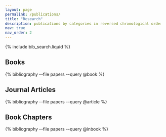 ```yaml
---
layout: page
permalink: /publications/
title: "Research"
description: publications by categories in reversed chronological order. generated by jekyll-scholar.
nav: true
nav_order: 2
---
```


<!-- _pages/publications.md -->

<!-- Bibsearch Feature -->

{% include bib_search.liquid %}

<div class="publications">

## Books
{% bibliography --file papers --query @book %}

## Journal Articles
{% bibliography --file papers --query @article %}

## Book Chapters
{% bibliography --file papers --query @inbook %}


</div>
